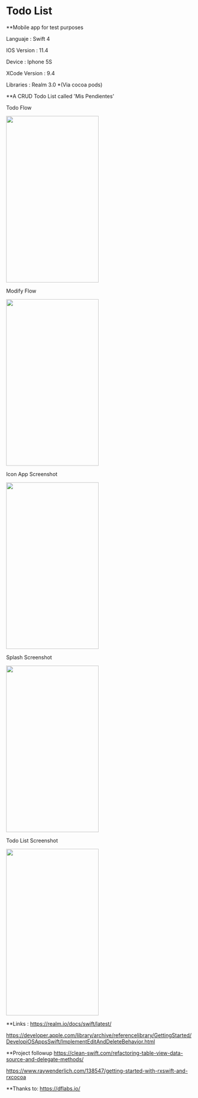 # Todo List
**Mobile app for test purposes

Languaje : Swift 4

IOS Version : 11.4

Device : Iphone 5S

XCode Version : 9.4

Libraries : Realm 3.0 *(Via cocoa pods)

**A CRUD Todo List called 'Mis Pendientes'

Todo Flow

<img src="https://user-images.githubusercontent.com/11413770/41185065-4903396c-6b4a-11e8-9acc-dda5abb38133.gif" width="250" height="450">

Modify Flow

<img src="https://user-images.githubusercontent.com/11413770/41186525-a28b9656-6b5d-11e8-8493-bf9899572d5b.gif" width="250" height="450">

Icon App Screenshot

<img src="https://user-images.githubusercontent.com/11413770/41135339-c3ae0160-6a96-11e8-85fa-cecd5d18cc73.png" width="250" height="450">

Splash Screenshot

<img src="https://user-images.githubusercontent.com/11413770/41160455-6afdc884-6af5-11e8-8c50-9dbb27568991.png" width="250" height="450">

Todo List Screenshot

<img src="https://user-images.githubusercontent.com/11413770/41160456-6b156b6a-6af5-11e8-8e12-192a9eb041e3.png" width="250" height="450">

**Links : 
https://realm.io/docs/swift/latest/

https://developer.apple.com/library/archive/referencelibrary/GettingStarted/DevelopiOSAppsSwift/ImplementEditAndDeleteBehavior.html

**Project followup
https://clean-swift.com/refactoring-table-view-data-source-and-delegate-methods/

https://www.raywenderlich.com/138547/getting-started-with-rxswift-and-rxcocoa

**Thanks to:
https://dflabs.io/

